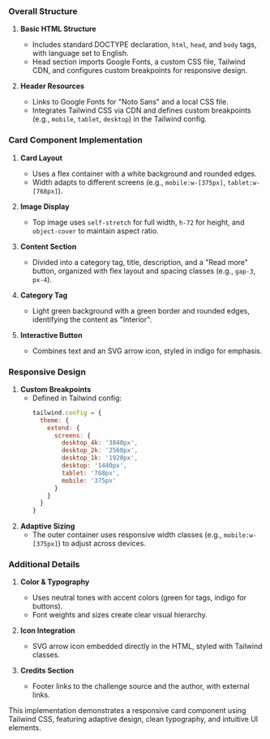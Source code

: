 ### Overall Structure

1. **Basic HTML Structure**

   - Includes standard DOCTYPE declaration, `html`, `head`, and `body` tags, with language set to English.
   - Head section imports Google Fonts, a custom CSS file, Tailwind CDN, and configures custom breakpoints for responsive design.

2. **Header Resources**
   - Links to Google Fonts for "Noto Sans" and a local CSS file.
   - Integrates Tailwind CSS via CDN and defines custom breakpoints (e.g., `mobile`, `tablet`, `desktop`) in the Tailwind config.

### Card Component Implementation

1. **Card Layout**

   - Uses a flex container with a white background and rounded edges.
   - Width adapts to different screens (e.g., `mobile:w-[375px]`, `tablet:w-[768px]`).

2. **Image Display**

   - Top image uses `self-stretch` for full width, `h-72` for height, and `object-cover` to maintain aspect ratio.

3. **Content Section**

   - Divided into a category tag, title, description, and a "Read more" button, organized with flex layout and spacing classes (e.g., `gap-3`, `px-4`).

4. **Category Tag**

   - Light green background with a green border and rounded edges, identifying the content as "Interior".

5. **Interactive Button**
   - Combines text and an SVG arrow icon, styled in indigo for emphasis.

### Responsive Design

1. **Custom Breakpoints**
   - Defined in Tailwind config:
     ```javascript
     tailwind.config = {
       theme: {
         extend: {
           screens: {
             desktop_4k: '3840px',
             desktop_2k: '2560px',
             desktop_1k: '1920px',
             desktop: '1440px',
             tablet: '768px',
             mobile: '375px'
           }
         }
       }
     }
     ```
2. **Adaptive Sizing**
   - The outer container uses responsive width classes (e.g., `mobile:w-[375px]`) to adjust across devices.

### Additional Details

1. **Color & Typography**

   - Uses neutral tones with accent colors (green for tags, indigo for buttons).
   - Font weights and sizes create clear visual hierarchy.

2. **Icon Integration**

   - SVG arrow icon embedded directly in the HTML, styled with Tailwind classes.

3. **Credits Section**
   - Footer links to the challenge source and the author, with external links.

This implementation demonstrates a responsive card component using Tailwind CSS, featuring adaptive design, clean typography, and intuitive UI elements.
